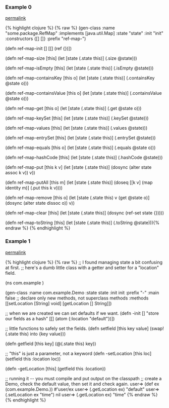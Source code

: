 ### Example 0
[permalink](#example-0)

{% highlight clojure %}
{% raw %}
(gen-class
	:name "some.package.RefMap"
	:implements [java.util.Map]
	:state "state"
	:init "init"
	:constructors {[] []}
	:prefix "ref-map-")

(defn ref-map-init []
	[[] (ref {})])

(defn ref-map-size [this]
	(let [state (.state this)] (.size @state)))

(defn ref-map-isEmpty [this]
	(let [state (.state this)] (.isEmpty @state)))

(defn ref-map-containsKey [this o]
	(let [state (.state this)] (.containsKey @state o)))

(defn ref-map-containsValue [this o]
	(let [state (.state this)] (.containsValue @state o)))

(defn ref-map-get [this o]
	(let [state (.state this)] (.get @state o)))

(defn ref-map-keySet [this]
	(let [state (.state this)] (.keySet @state)))

(defn ref-map-values [this]
	(let [state (.state this)] (.values @state)))

(defn ref-map-entrySet [this]
	(let [state (.state this)] (.entrySet @state)))

(defn ref-map-equals [this o]
	(let [state (.state this)] (.equals @state o)))

(defn ref-map-hashCode [this]
	(let [state (.state this)] (.hashCode @state)))

(defn ref-map-put [this k v]
	(let [state (.state this)]
		(dosync (alter state assoc k v)) v))

(defn ref-map-putAll [this m]
	(let [state (.state this)]
		(doseq [[k v] (map identity m)] (.put this k v))))

(defn ref-map-remove [this o]
	(let [state (.state this) v (get @state o)]
		(dosync (alter state dissoc o)) v))

(defn ref-map-clear [this]
	(let [state (.state this)]
		(dosync (ref-set state {}))))

(defn ref-map-toString [this]
	(let [state (.state this)] (.toString @state))){% endraw %}
{% endhighlight %}


### Example 1
[permalink](#example-1)

{% highlight clojure %}
{% raw %}
;; I found managing state a bit confusing at first.
;; here's a dumb little class with a getter and setter for a "location" field.

(ns com.example )

(gen-class
      :name com.example.Demo
      :state state
      :init init
      :prefix "-"
      :main false
      ;; declare only new methods, not superclass methods
      :methods [[setLocation [String] void]
                [getLocation [] String]])

;; when we are created we can set defaults if we want.
(defn -init []
  "store our fields as a hash"
  [[] (atom {:location "default"})])

;; little functions to safely set the fields.
(defn setfield
  [this key value]
      (swap! (.state this) into {key value}))

(defn getfield
  [this key]
  (@(.state this) key))

;; "this" is just a parameter, not a keyword
(defn -setLocation [this loc]
  (setfield this :location loc))

(defn  -getLocation
  [this]
  (getfield this :location))

;; running it -- you must compile and put output on the classpath
;; create a Demo, check the default value, then set it and check again.
user=> (def ex (com.example.Demo.))
#'user/ex
user=> (.getLocation ex)
"default"
user=> (.setLocation ex "time")
nil
user=> (.getLocation ex)
"time"
{% endraw %}
{% endhighlight %}


